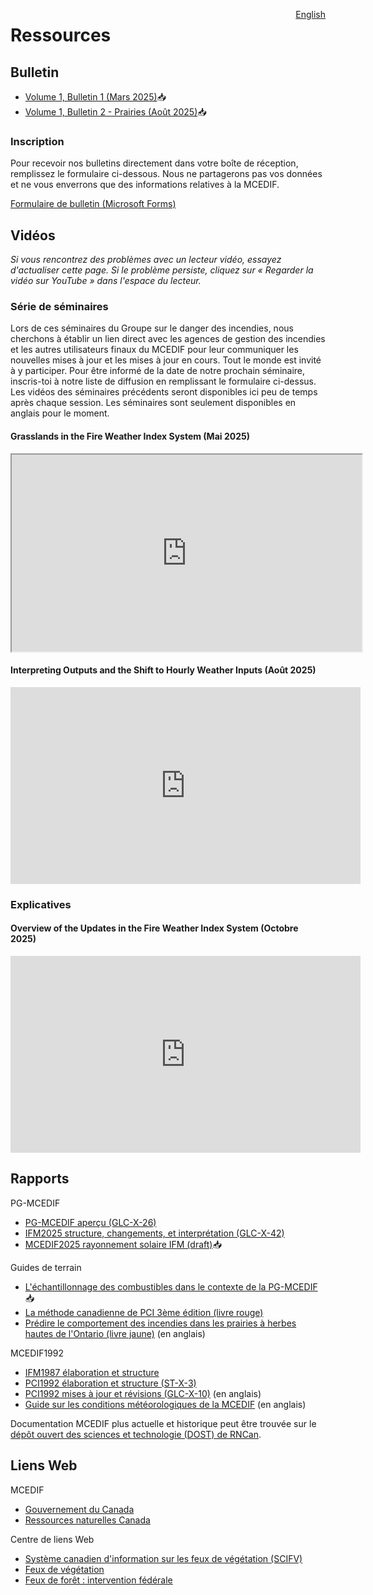 <a href="https://cffdrs.github.io/website_en/resources/" target="_self" style="float: right;"> English </a>

# Ressources

## Bulletin
- [Volume 1, Bulletin 1 (Mars 2025)](../documents/Newsletter1_FR_FWI2025_final.pdf)📥
- [Volume 1, Bulletin 2 - Prairies (Août 2025)](../documents/BulletinProchaineGeneration_2_Prairies.pdf)📥

### Inscription
Pour recevoir nos bulletins directement dans votre boîte de réception, remplissez le formulaire ci-dessous. Nous ne partagerons pas vos données et ne vous enverrons que des informations relatives à la MCEDIF.

[Formulaire de bulletin (Microsoft Forms)](https://forms.office.com/r/jmT8HVrsK8)

## Vidéos
*Si vous rencontrez des problèmes avec un lecteur vidéo, essayez d'actualiser cette page. Si le problème persiste, cliquez sur « Regarder la vidéo sur YouTube » dans l'espace du lecteur.*

### Série de séminaires
Lors de ces séminaires du Groupe sur le danger des incendies, nous cherchons à établir un lien direct avec les agences de gestion des incendies et les autres utilisateurs finaux du MCEDIF pour leur communiquer les nouvelles mises à jour et les mises à jour en cours. Tout le monde est invité à y participer. Pour être informé de la date de notre prochain séminaire, inscris-toi à notre liste de diffusion en remplissant le formulaire ci-dessus. Les vidéos des séminaires précédents seront disponibles ici peu de temps après chaque session. Les séminaires sont seulement disponibles en anglais pour le moment.

#### Grasslands in the Fire Weather Index System (Mai 2025)

<iframe width="560" height="315" src="https://www.youtube-nocookie.com/embed/7Lja-CeO11E?rel=0&hl=fr-ca" title="Grasslands Seminar YouTube video" allow="accelerometer; autoplay; clipboard-write; encrypted-media; gyroscope; picture-in-picture; web-share" referrerpolicy="no-referrer" allowfullscreen></iframe>

<br>

#### Interpreting Outputs and the Shift to Hourly Weather Inputs (Août 2025)

<iframe width="560" height="315" src="https://www.youtube-nocookie.com/embed/AiXcUh-n2Ow?rel=0&cc_load_policy=1&hl=fr-ca" title="Shift to Hourly Seminar YouTube video" frameborder="0" allow="accelerometer; autoplay; clipboard-write; encrypted-media; gyroscope; picture-in-picture; web-share" referrerpolicy="no-referrer" allowfullscreen></iframe>

<br>

### Explicatives

#### Overview of the Updates in the Fire Weather Index System (Octobre 2025)

<iframe width="560" height="315" src="https://www.youtube-nocookie.com/embed/8LNpvOEbNAA?rel=0&cc_load_policy=1" title="Overview of FWI Updates YouTube video" frameborder="0" allow="accelerometer; autoplay; clipboard-write; encrypted-media; gyroscope; picture-in-picture; web-share" referrerpolicy="no-referrer" allowfullscreen></iframe>

## Rapports
PG-MCEDIF

- [PG-MCEDIF aperçu (GLC-X-26)](https://ostrnrcan-dostrncan.canada.ca/handle/1845/245410)
- [IFM2025 structure, changements, et interprétation (GLC-X-42)](https://ostrnrcan-dostrncan.canada.ca/handle/1845/347501)
- [MCEDIF2025 rayonnement solaire IFM (draft)](../documents/MCEDIF2025_rayonnement-solaire-IFM.pdf)📥

Guides de terrain

- [L'échantillonnage des combustibles dans le contexte de la PG-MCEDIF](https://ca.nfis.org/fss/fss?command=retrieveByName&fileName=Field_Guide_of_NG_Protocol_french.pdf&fileNameSpace=docs/nfi&format=xml&promptToSave=true)📥
- [La méthode canadienne de PCI 3ème édition (livre rouge)](https://ostrnrcan-dostrncan.canada.ca/handle/1845/222604)
- [Prédire le comportement des incendies dans les prairies à herbes hautes de l'Ontario (livre jaune)](https://ostrnrcan-dostrncan.canada.ca/handle/1845/246080) (en anglais)

MCEDIF1992

- [IFM1987 élaboration et structure](https://ostrnrcan-dostrncan.canada.ca/handle/1845/228436)
- [PCI1992 élaboration et structure (ST-X-3)](https://ostrnrcan-dostrncan.canada.ca/handle/1845/235438)
- [PCI1992 mises à jour et révisions (GLC-X-10)](https://ostrnrcan-dostrncan.canada.ca/handle/1845/247839) (en anglais)
- [Guide sur les conditions météorologiques de la MCEDIF](https://ostrnrcan-dostrncan.canada.ca/handle/1845/219568) (en anglais)

Documentation MCEDIF plus actuelle et historique peut être trouvée sur le  
[dépôt ouvert des sciences et technologie (DOST) de RNCan](https://ostrnrcan-dostrncan.canada.ca/accueil).

## Liens Web

MCEDIF

- [Gouvernement du Canada](https://ressources-naturelles.canada.ca/forets-foresterie/feux-vegetation/methode-canadienne-evaluation-dangers-incendie-foret)  
- [Ressources naturelles Canada](https://cwfis.cfs.nrcan.gc.ca/renseignements/sommaire/fdr)

Centre de liens Web

- [Système canadien d'information sur les feux de végétation (SCIFV)](https://cwfis.cfs.nrcan.gc.ca/accueil) 
- [Feux de végétation](https://ressources-naturelles.canada.ca/forets-foresterie/feux-vegetation)  
- [Feux de forêt : intervention fédérale](https://www.canada.ca/fr/securite-publique-canada/campagnes/feux-de-foret.html)

